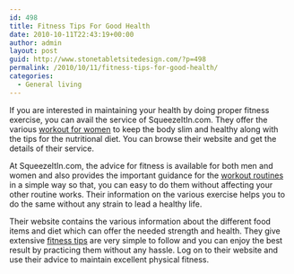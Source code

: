 ```yaml
---
id: 498
title: Fitness Tips For Good Health
date: 2010-10-11T22:43:19+00:00
author: admin
layout: post
guid: http://www.stonetabletsitedesign.com/?p=498
permalink: /2010/10/11/fitness-tips-for-good-health/
categories:
  - General living
---
```

If you are interested in maintaining your health by doing proper fitness exercise, you can avail the service of SqueezeItIn.com. They offer the various [workout for women](http://www.squeezeitin.com) to keep the body slim and healthy along with the tips for the nutritional diet. You can browse their website and get the details of their service.

At SqueezeItIn.com, the advice for fitness is available for both men and women and also provides the important guidance for the [workout routines](http://www.squeezeitin.com/exercises/) in a simple way so that, you can easy to do them without affecting your other routine works. Their information on the various exercise helps you to do the same without any strain to lead a healthy life.

Their website contains the various information about the different food items and diet which can offer the needed strength and health. They give extensive [fitness tips](http://www.squeezeitin.com/how-it-works/) are very simple to follow and you can enjoy the best result by practicing them without any hassle. Log on to their website and use their advice to maintain excellent physical fitness.